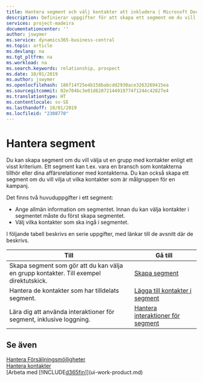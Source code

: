```yaml
---
title: Hantera segment och välj kontakter att inkludera | Microsoft Docs
description: Definierar uppgifter för att skapa ett segment om du vill välja en grupp med kontakter enligt ett visst kriterium, till exempel kontakter i en viss bransch som du vill använda.
services: project-madeira
documentationcenter: ''
author: jswymer
ms.service: dynamics365-business-central
ms.topic: article
ms.devlang: na
ms.tgt_pltfrm: na
ms.workload: na
ms.search.keywords: relationship, prospect
ms.date: 10/01/2019
ms.author: jswymer
ms.openlocfilehash: 186f14f25e4b158babcdd2930ace3263269415ea
ms.sourcegitcommit: 02e704bc3e01d62072144919774f1244c42827e4
ms.translationtype: HT
ms.contentlocale: sv-SE
ms.lasthandoff: 10/01/2019
ms.locfileid: "2308770"
---
```

# <a name="managing-segments"></a>Hantera segment
Du kan skapa segment om du vill välja ut en grupp med kontakter enligt ett visst kriterium. Ett segment kan t.ex. vara en bransch som kontakterna tillhör eller dina affärsrelationer med kontakterna. Du kan också skapa ett segment om du vill vilja ut vilka kontakter som är målgruppen för en kampanj.

Det finns två huvuduppgifter i ett segment:

* Ange allmän information om segmentet. Innan du kan välja kontakter i segmentet måste du först skapa segmentet.
* Välj vilka kontakter som ska ingå i segmentet.

I följande tabell beskrivs en serie uppgifter, med länkar till de avsnitt där de beskrivs.

| Till | Gå till |
| --- | --- |
| Skapa segment som gör att du kan välja en grupp kontakter. Till exempel direktutskick. |[Skapa segment](marketing-how-create-segment.md) |
| Hantera de kontakter som har tilldelats segment. |[Lägga till kontakter i segment](marketing-add-contact-segment.md) |
| Lära dig att använda interaktioner för segment, inklusive loggning. |[Hantera interaktioner för segment](marketing-interaction-segments.md) |

## <a name="see-also"></a>Se även
[Hantera Försäljningsmöjligheter](marketing-manage-sales-opportunities.md)  
[Hantera kontakter](marketing-contacts.md)  
[Arbeta med [!INCLUDE[d365fin](includes/d365fin_md.md)]](ui-work-product.md)
